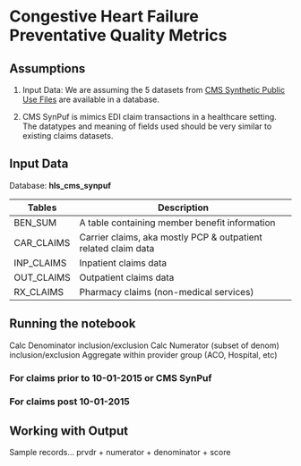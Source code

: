 # Congestive Heart Failure Preventative Quality Metrics

## Assumptions

1. Input Data: We are assuming the 5 datasets from [CMS Synthetic Public Use Files](https://www.cms.gov/Research-Statistics-Data-and-Systems/Downloadable-Public-Use-Files/SynPUFs/DE_Syn_PUF) are available in a database. 

2. CMS SynPuf is mimics EDI claim transactions in a healthcare setting. The datatypes and meaning of fields used should be very similar to existing claims datasets. 

## Input Data

Database: **hls_cms_synpuf**

| Tables | Description | 
| -- | -- | 
| BEN_SUM | A table containing member benefit information | 
| CAR_CLAIMS | Carrier claims, aka mostly PCP & outpatient related claim data |
| INP_CLAIMS | Inpatient claims data |
| OUT_CLAIMS | Outpatient claims data |
| RX_CLAIMS | Pharmacy claims (non-medical services) |

## Running the notebook

Calc Denominator inclusion/exclusion
Calc Numerator (subset of denom) inclusion/exclusion
Aggregate within provider group (ACO, Hospital, etc)

### For claims prior to 10-01-2015 or CMS SynPuf


### For claims post 10-01-2015


## Working with Output 

Sample records... prvdr + numerator + denominator + score


